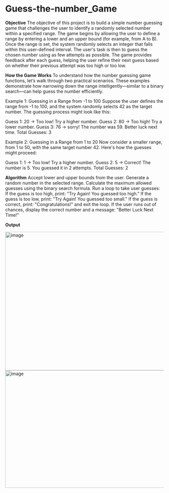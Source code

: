 # Guess-the-number_Game
**Objective**
The objective of this project is to build a simple number guessing game that challenges the user to identify a randomly selected number within a specified range. The game begins by allowing the user to define a range by entering a lower and an upper bound (for example, from A to B). Once the range is set, the system randomly selects an integer that falls within this user-defined interval. The user's task is then to guess the chosen number using as few attempts as possible. The game provides feedback after each guess, helping the user refine their next guess based on whether their previous attempt was too high or too low.

**How the Game Works**
To understand how the number guessing game functions, let’s walk through two practical scenarios. These examples demonstrate how narrowing down the range intelligently—similar to a binary search—can help guess the number efficiently.

Example 1: Guessing in a Range from -1 to 100
Suppose the user defines the range from -1 to 100, and the system randomly selects 42 as the target number. The guessing process might look like this:

Guess 1: 20 → Too low! Try a higher number.
Guess 2: 80 → Too high! Try a lower number.
Guess 3: 76 → sorry! The number was 59. Better luck next time.
Total Guesses: 3

Example 2: Guessing in a Range from 1 to 20
Now consider a smaller range, from 1 to 50, with the same target number 42. Here's how the guesses might proceed:

Guess 1: 1 → Too low! Try a higher number.
Guess 2: 5 → Correct! The number is 5. You guessed it in 2 attempts.
Total Guesses: 2

**Algorithm**
Accept lower and upper bounds from the user.
Generate a random number in the selected range.
Calculate the maximum allowed guesses using the binary search formula.
Run a loop to take user guesses:
If the guess is too high, print: "Try Again! You guessed too high."
If the guess is too low, print: "Try Again! You guessed too small."
If the guess is correct, print: "Congratulations!" and exit the loop.
If the user runs out of chances, display the correct number and a message: "Better Luck Next Time!"

**Output**

<img width="771" height="440" alt="image" src="https://github.com/user-attachments/assets/a06d593d-8ee1-4898-aecc-3d026a26b77a" />

<img width="724" height="373" alt="image" src="https://github.com/user-attachments/assets/4cab887e-40ab-4959-ae08-1a46fc67bbd1" />
